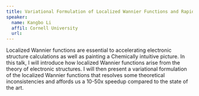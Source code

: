 ```yaml
---
title: Variational Formulation of Localized Wannier Functions and Rapid Convergence
speaker:
  name: Kangbo Li
  affil: Cornell University
  url: 
---
```


Localized Wannier functions are essential to accelerating electronic structure calculations as well as painting a Chemically intuitive picture. In this talk, I will introduce how localized Wannier functions arise from the theory of electronic structures. I will then present a variational formulation of the localized Wannier functions that resolves some theoretical inconsistencies and affords us a 10-50x speedup compared to the state of the art.


